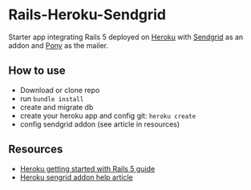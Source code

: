 # Rails-Heroku-Sendgrid
Starter app integrating Rails 5 deployed on [Heroku](https://heroku.com/) with [Sendgrid](https://sendgrid.com/) as an addon and [Pony](https://github.com/benprew/pony) as the mailer.

## How to use
- Download or clone repo
- run `bundle install`
- create and migrate db
- create your heroku app and config git: `heroku create`
- config sendgrid addon (see article in resources)

## Resources
- [Heroku getting started with Rails 5 guide](https://devcenter.heroku.com/articles/getting-started-with-rails5)
- [Heroku sengrid addon help article](https://devcenter.heroku.com/articles/sendgrid#ruby-rails)
